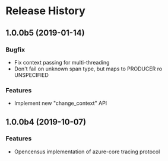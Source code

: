
# Release History

## 1.0.0b5 (2019-01-14)

### Bugfix

- Fix context passing for multi-threading
- Don't fail on unknown span type, but maps to PRODUCER ro UNSPECIFIED

### Features

- Implement new "change_context" API

## 1.0.0b4 (2019-10-07)

### Features

- Opencensus implementation of azure-core tracing protocol